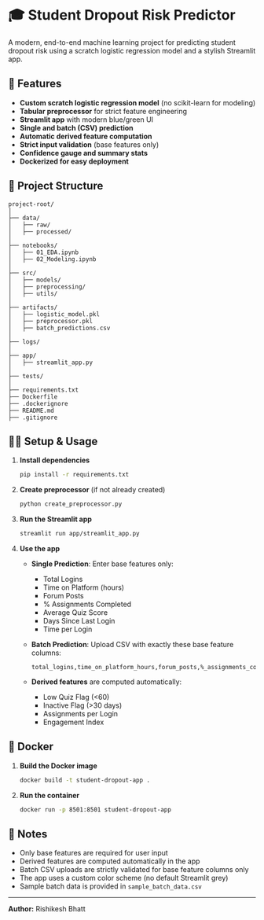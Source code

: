 # 🎓 Student Dropout Risk Predictor

A modern, end-to-end machine learning project for predicting student dropout risk using a scratch logistic regression model and a stylish Streamlit app.

## 🚀 Features
- **Custom scratch logistic regression model** (no scikit-learn for modeling)
- **Tabular preprocessor** for strict feature engineering
- **Streamlit app** with modern blue/green UI
- **Single and batch (CSV) prediction**
- **Automatic derived feature computation**
- **Strict input validation** (base features only)
- **Confidence gauge and summary stats**
- **Dockerized for easy deployment**

## 📁 Project Structure
```
project-root/
│
├── data/
│   ├── raw/
│   ├── processed/
│
├── notebooks/
│   ├── 01_EDA.ipynb
│   ├── 02_Modeling.ipynb
│
├── src/
│   ├── models/
│   ├── preprocessing/
│   ├── utils/
│
├── artifacts/
│   ├── logistic_model.pkl
│   ├── preprocessor.pkl
│   ├── batch_predictions.csv
│
├── logs/
│
├── app/
│   ├── streamlit_app.py
│
├── tests/
│
├── requirements.txt
├── Dockerfile
├── .dockerignore
├── README.md
├── .gitignore
```

## 🧑‍💻 Setup & Usage

1. **Install dependencies**
   ```bash
   pip install -r requirements.txt
   ```

2. **Create preprocessor** (if not already created)
   ```bash
   python create_preprocessor.py
   ```

3. **Run the Streamlit app**
   ```bash
   streamlit run app/streamlit_app.py
   ```

4. **Use the app**
   - **Single Prediction**: Enter base features only:
     - Total Logins
     - Time on Platform (hours)
     - Forum Posts
     - % Assignments Completed
     - Average Quiz Score
     - Days Since Last Login
     - Time per Login
   
   - **Batch Prediction**: Upload CSV with exactly these base feature columns:
     ```
     total_logins,time_on_platform_hours,forum_posts,%_assignments_completed,avg_quiz_score,days_since_last_login,time_per_login
     ```
   
   - **Derived features** are computed automatically:
     - Low Quiz Flag (<60)
     - Inactive Flag (>30 days)
     - Assignments per Login
     - Engagement Index

## 🐳 Docker

1. **Build the Docker image**
   ```bash
   docker build -t student-dropout-app .
   ```
2. **Run the container**
   ```bash
   docker run -p 8501:8501 student-dropout-app
   ```

## 📝 Notes
- Only base features are required for user input
- Derived features are computed automatically in the app
- Batch CSV uploads are strictly validated for base feature columns only
- The app uses a custom color scheme (no default Streamlit grey)
- Sample batch data is provided in `sample_batch_data.csv`

---

**Author:** Rishikesh Bhatt
